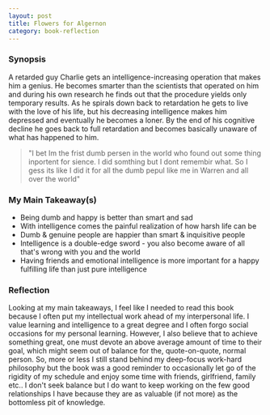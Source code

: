 ```yaml
---
layout: post
title: Flowers for Algernon
category: book-reflection
---
```


### Synopsis

A retarded guy Charlie gets an intelligence-increasing operation that makes him a genius. He becomes smarter than the scientists that operated on him and during his own research he finds out that the procedure yields only temporary results. As he spirals down back to retardation he gets to live with the love of his life, but his decreasing intelligence makes him depressed and eventually he becomes a loner. By the end of his cognitive decline he goes back to full retardation and becomes basically unaware of what has happened to him.

> "I bet Im the frist dumb persen in the world who found out some thing inportent for sience. I did somthing but I dont remembir what. So I gess its like I did it for all the dumb pepul like me in Warren and all over the world"

### My Main Takeaway(s)

-   Being dumb and happy is better than smart and sad
-   With intelligence comes the painful realization of how harsh life can be
-   Dumb & genuine people are happier than smart & inquisitive people
-   Intelligence is a double-edge sword - you also become aware of all that's wrong with you and the world
-   Having friends and emotional intelligence is more important for a happy fulfilling life than just pure intelligence

### Reflection

Looking at my main takeaways, I feel like I needed to read this book because I often put my intellectual work ahead of my interpersonal life. I value learning and intelligence to a great degree and I often forgo social occasions for my personal learning. However, I also believe that to achieve something great, one must devote an above average amount of time to their goal, which might seem out of balance for the, quote-on-quote, normal person. So, more or less I still stand behind my deep-focus work-hard philosophy but the book was a good reminder to occasionally let go of the rigidity of my schedule and enjoy some time with friends, girlfriend, family etc.. I don't seek balance but I do want to keep working on the few good relationships I have because they are as valuable (if not more) as the bottomless pit of knowledge.

‍